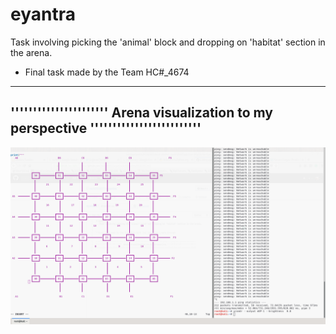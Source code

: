 # eyantra
 Task involving picking the 'animal' block and dropping on 'habitat' section in the arena.


* Final task made by the Team HC#\_4674  
 

---------------------------------------------------------------------------------------
''''''''''''''''''''''  Arena visualization to my perspective '''''''''''''''''''''''''
---------------------------------------------------------------------------------------

![Arena_image](https://github.com/ravish0007/eyantra/blob/master/arena_vis.png )

